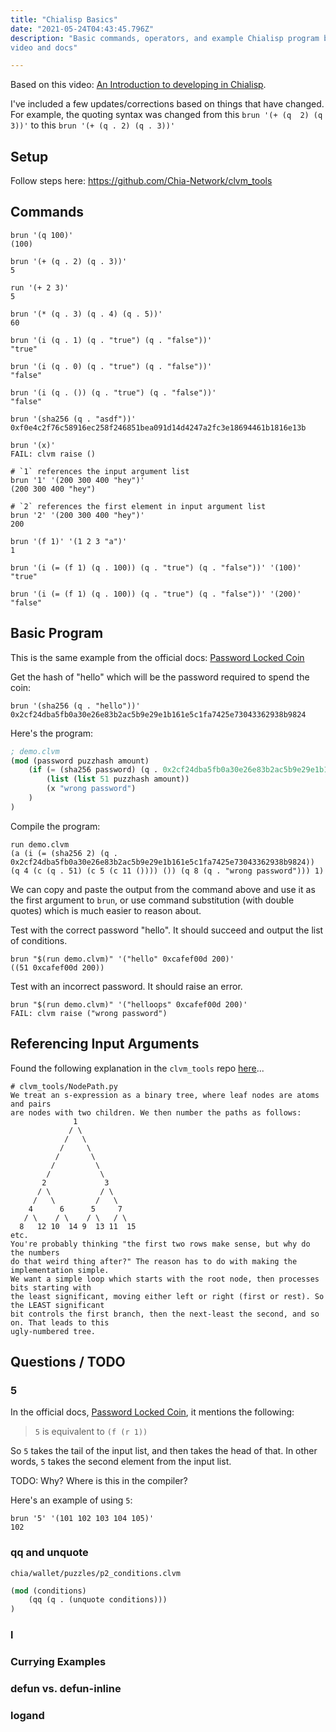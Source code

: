 ```yaml
---
title: "Chialisp Basics" 
date: "2021-05-24T04:43:45.796Z"
description: "Basic commands, operators, and example Chialisp program based on official YouTube 
video and docs"

---
```


Based on this video: [An Introduction to developing in Chialisp](https://www.youtube.com/watch?v=dEFLJSU87K8). 

I've included a few updates/corrections based on things that have changed. 
For example, the quoting syntax was changed from this 
`brun '(+ (q  2) (q 3))'` to this `brun '(+ (q . 2) (q . 3))'`

## Setup

Follow steps here: https://github.com/Chia-Network/clvm_tools

## Commands

```shell
brun '(q 100)'
(100)

brun '(+ (q . 2) (q . 3))'
5

run '(+ 2 3)'
5

brun '(* (q . 3) (q . 4) (q . 5))'
60

brun '(i (q . 1) (q . "true") (q . "false"))'
"true"

brun '(i (q . 0) (q . "true") (q . "false"))'
"false"

brun '(i (q . ()) (q . "true") (q . "false"))'
"false"

brun '(sha256 (q . "asdf"))'
0xf0e4c2f76c58916ec258f246851bea091d14d4247a2fc3e18694461b1816e13b

brun '(x)'
FAIL: clvm raise ()

# `1` references the input argument list
brun '1' '(200 300 400 "hey")'
(200 300 400 "hey")

# `2` references the first element in input argument list
brun '2' '(200 300 400 "hey")'
200

brun '(f 1)' '(1 2 3 "a")'
1

brun '(i (= (f 1) (q . 100)) (q . "true") (q . "false"))' '(100)'
"true"

brun '(i (= (f 1) (q . 100)) (q . "true") (q . "false"))' '(200)'
"false"
```

## Basic Program

This is the same example from the official docs: [Password Locked Coin](https://chialisp.com/docs/doc2#example-1-password-locked-coin)

Get the hash of "hello" which will be the password required to spend the coin:

```shell
brun '(sha256 (q . "hello"))'
0x2cf24dba5fb0a30e26e83b2ac5b9e29e1b161e5c1fa7425e73043362938b9824
```

Here's the program:

```lisp
; demo.clvm
(mod (password puzzhash amount)
    (if (= (sha256 password) (q . 0x2cf24dba5fb0a30e26e83b2ac5b9e29e1b161e5c1fa7425e73043362938b9824))
        (list (list 51 puzzhash amount))
        (x "wrong password")
    )
)
```

Compile the program:

```shell
run demo.clvm
(a (i (= (sha256 2) (q . 0x2cf24dba5fb0a30e26e83b2ac5b9e29e1b161e5c1fa7425e73043362938b9824)) (q 4 (c (q . 51) (c 5 (c 11 ()))) ()) (q 8 (q . "wrong password"))) 1)
```

We can copy and paste the output from the command above and use it as the first argument to `brun`, or 
use command substitution (with double quotes) which is much easier to reason about.

Test with the correct password "hello". It should succeed and output the list of conditions.

```shell
brun "$(run demo.clvm)" '("hello" 0xcafef00d 200)'
((51 0xcafef00d 200))
```

Test with an incorrect password. It should raise an error.

```shell
brun "$(run demo.clvm)" '("helloops" 0xcafef00d 200)'
FAIL: clvm raise ("wrong password")
```

## Referencing Input Arguments

Found the following explanation in the `clvm_tools` repo 
[here](https://github.com/Chia-Network/clvm_tools/blob/4ef69a22d65237353fd2ba29447d6bd095885663/clvm_tools/NodePath.py)...

```text
# clvm_tools/NodePath.py
We treat an s-expression as a binary tree, where leaf nodes are atoms and pairs
are nodes with two children. We then number the paths as follows:
              1
             / \
            /   \
           /     \
          /       \
         /         \
        /           \
       2             3
      / \           / \
     /   \         /   \
    4      6      5     7
   / \    / \    / \   / \
  8   12 10  14 9  13 11  15
etc.
You're probably thinking "the first two rows make sense, but why do the numbers
do that weird thing after?" The reason has to do with making the implementation simple.
We want a simple loop which starts with the root node, then processes bits starting with
the least significant, moving either left or right (first or rest). So the LEAST significant
bit controls the first branch, then the next-least the second, and so on. That leads to this
ugly-numbered tree.
```

## Questions / TODO

### 5

In the official docs, [Password Locked Coin](https://chialisp.com/docs/doc2#example-1-password-locked-coin), 
it mentions the following:

> `5` is equivalent to `(f (r 1))`

So `5` takes the tail of the input list, and then takes the head of that. In other words, 
`5` takes the second element from the input list.

TODO: Why? Where is this in the compiler?

Here's an example of using `5`:

```shell
brun '5' '(101 102 103 104 105)'
102
```

### qq and unquote

`chia/wallet/puzzles/p2_conditions.clvm`

```lisp
(mod (conditions)
    (qq (q . (unquote conditions)))
)
```

### l

### Currying Examples

### defun vs. defun-inline

### logand